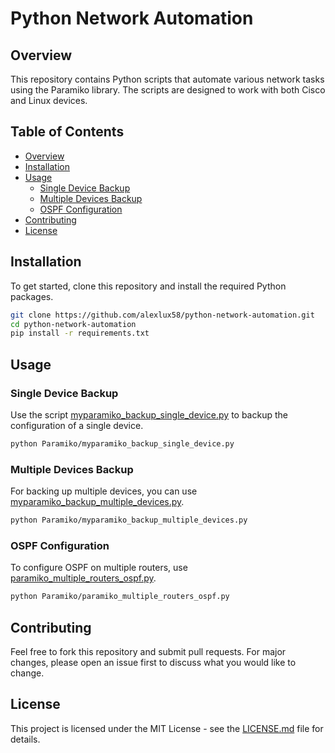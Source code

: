 # Python Network Automation

## Overview

This repository contains Python scripts that automate various network tasks using the Paramiko library. The scripts are designed to work with both Cisco and Linux devices.

## Table of Contents

- [Overview](#overview)
- [Installation](#installation)
- [Usage](#usage)
  - [Single Device Backup](#single-device-backup)
  - [Multiple Devices Backup](#multiple-devices-backup)
  - [OSPF Configuration](#ospf-configuration)
- [Contributing](#contributing)
- [License](#license)

## Installation

To get started, clone this repository and install the required Python packages.

```bash
git clone https://github.com/alexlux58/python-network-automation.git
cd python-network-automation
pip install -r requirements.txt
```

## Usage

### Single Device Backup

Use the script [myparamiko_backup_single_device.py](https://github.com/alexlux58/python-network-automation/blob/main/Paramiko/myparamiko_backup_single_device.py) to backup the configuration of a single device.

```bash
python Paramiko/myparamiko_backup_single_device.py
```

### Multiple Devices Backup

For backing up multiple devices, you can use [myparamiko_backup_multiple_devices.py](https://github.com/alexlux58/python-network-automation/blob/main/Paramiko/myparamiko_backup_multiple_devices.py).

```bash
python Paramiko/myparamiko_backup_multiple_devices.py
```

### OSPF Configuration

To configure OSPF on multiple routers, use [paramiko_multiple_routers_ospf.py](https://github.com/alexlux58/python-network-automation/blob/main/Paramiko/paramiko_multiple_routers_ospf.py).

```bash
python Paramiko/paramiko_multiple_routers_ospf.py
```

## Contributing

Feel free to fork this repository and submit pull requests. For major changes, please open an issue first to discuss what you would like to change.

## License

This project is licensed under the MIT License - see the [LICENSE.md](LICENSE.md) file for details.
